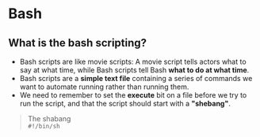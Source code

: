 # Bash

## What is the bash scripting?

- Bash scripts are like movie scripts: A movie script tells actors what to say at what time, while Bash scripts tell Bash **what to do at what time**.
- Bash scripts are a **simple text file** containing a series of commands we want to automate running rather than running them.
- We need to remember to set the **execute** bit on a file before we try to run the script, and that the script should start with a **"shebang"**.

> The shabang<br>
> `#!/bin/sh`
